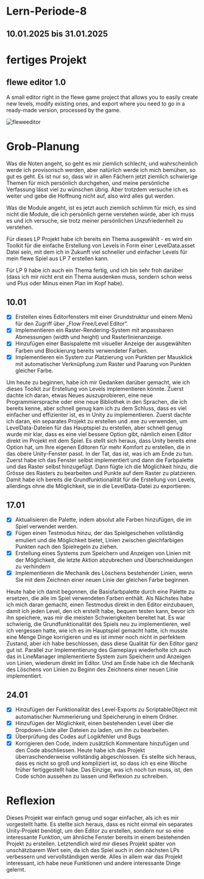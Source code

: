# Lern-Periode-8
## 10.01.2025 bis 31.01.2025

# fertiges Projekt
## flewe editor 1.0
A small editor right in the flewe game project that allows you to easily create new levels, modify existing ones, and export where you need to go in a ready-made version, processed by the game.

![fleweeditor](https://github.com/user-attachments/assets/51d830e5-0281-46fc-99be-e8abf252c8a8)



# Grob-Planung
Was die Noten angeht, so geht es mir ziemlich schlecht, und wahrscheinlich werde ich provisorisch werden, aber natürlich werde ich mich bemühen, so gut es geht. Es ist nur so, dass wir in allen Fächern jetzt ziemlich schwierige Themen für mich persönlich durchgehen, und meine persönliche Verfassung lässt viel zu wünschen übrig. Aber trotzdem versuche ich es weiter und gebe die Hoffnung nicht auf, also wird alles gut werden.

Was die Module angeht, ist es jetzt auch ziemlich schlimm für mich, es sind nicht die Module, die ich persönlich gerne verstehen würde, aber ich muss es und ich versuche, sie trotz meiner persönlichen Unzufriedenheit zu verstehen.

Für dieses LP Projekt habe ich bereits ein Thema ausgewählt - es wird ein Toolkit für die einfache Erstellung von Levels in Form einer LevelData.asset Datei sein, mit dem ich in Zukunft viel schneller und einfacher Levels für mein flewe Spiel aus LP 7 erstellen kann.

Für LP 9 habe ich auch ein Thema fertig, und ich bin sehr froh darüber (dass ich mir nicht erst ein Thema ausdenken muss, sondern schon weiss und Plus oder Minus einen Plan im Kopf habe).


## 10.01
- [x] Erstellen eines Editorfensters mit einer Grundstruktur und einem Menü für den Zugriff über „Flow Free/Level Editor“.
- [x] Implementieren ein Raster-Rendering-System mit anpassbaren Abmessungen (width und height) und Rasterlinienanzeige.
- [x] Hinzufügen einer Basispalette mit visueller Anzeige der ausgewählten Farben und Blockierung bereits verwendeter Farben.
- [x] Implementieren ein System zur Platzierung von Punkten per Mausklick mit automatischer Verknüpfung zum Raster und Paarung von Punkten gleicher Farbe.

Um heute zu beginnen, habe ich mir Gedanken darüber gemacht, wie ich dieses Toolkit zur Erstellung von Levels implementieren könnte. Zuerst dachte ich daran, etwas Neues auszuprobieren, eine neue Programmiersprache oder eine neue Bibliothek in den Sprachen, die ich bereits kenne, aber schnell genug kam ich zu dem Schluss, dass es viel einfacher und effizienter ist, es in Unity zu implementieren. Zuerst dachte ich daran, ein separates Projekt zu erstellen und .exe zu verwenden, um LevelData-Dateien für das Hauptspiel zu erstellen, aber schnell genug wurde mir klar, dass es eine viel bessere Option gibt, nämlich einen Editor direkt im Projekt mit dem Spiel. Es stellt sich heraus, dass Unity bereits eine Option hat, um Ihre eigenen Editoren für mehr Komfort zu erstellen, die in das obere Unity-Fenster passt. In der Tat, das ist, was ich am Ende zu tun. Zuerst habe ich das Fenster selbst implementiert und dann die Farbpalette und das Raster selbst hinzugefügt. Dann fügte ich die Möglichkeit hinzu, die Grösse des Rasters zu bearbeiten und Punkte auf dem Raster zu platzieren. Damit habe ich bereits die Grundfunktionalität für die Erstellung von Levels, allerdings ohne die Möglichkeit, sie in die LevelData-Datei zu exportieren.


## 17.01
- [x] Aktualisieren die Palette, indem absolut alle Farben hinzufügen, die im Spiel verwendet werden.
- [x] Fügen einen Testmodus hinzu, der das Spielgeschehen vollständig emuliert und die Möglichkeit bietet, Linien zwischen gleichfarbigen Punkten nach den Spielregeln zu ziehen.
- [x] Erstellung eines Systems zum Speichern und Anzeigen von Linien mit der Möglichkeit, die letzte Aktion abzubrechen und Überschneidungen zu verhindern
- [x] Implementieren die Mechanik des Löschens bestehender Linien, wenn Sie mit dem Zeichnen einer neuen Linie der gleichen Farbe beginnen.

Heute habe ich damit begonnen, die Basisfarbpalette durch eine Palette zu ersetzen, die alle im Spiel verwendeten Farben enthält. Als Nächstes habe ich mich daran gemacht, einen Testmodus direkt in den Editor einzubauen, damit ich jeden Level, den ich erstellt habe, bequem testen kann, bevor ich ihn speichere, was mir die meisten Schwierigkeiten bereitet hat. Es war schwierig, die Grundfunktionalität des Spiels neu zu implementieren, weil ich vergessen hatte, wie ich es im Hauptspiel gemacht hatte, ich musste eine Menge Dinge korrigieren und es ist immer noch nicht in perfektem Zustand, aber ich habe beschlossen, dass diese Qualität für den Editor ganz gut ist. Parallel zur Implementierung des Gameplays wiederholte ich auch das in LineManager implementierte System zum Speichern und Anzeigen von Linien, wiederum direkt im Editor. Und am Ende habe ich die Mechanik des Löschens von Linien zu Beginn des Zeichnens einer neuen Linie implementiert.


## 24.01
- [x] Hinzufügen der Funktionalität des Level-Exports zu ScriptableObject mit automatischer Nummerierung und Speicherung in einem Ordner.
- [x] Hinzufügen der Möglichkeit, einen bestehenden Level über die Dropdown-Liste aller Dateien zu laden, um ihn zu bearbeiten.
- [x] Überprüfung des Codes auf Logikfehler und Bugs
- [x] Korrigieren den Code, indem zusätzlich Kommentare hinzufügen und den Code abschliessen.
Heute habe ich das Projekt überraschenderweise vollständig abgeschlossen. Es stellte sich heraus, dass es nicht so groß und kompliziert ist, so dass ich es eine Woche früher fertiggestellt habe. Das Einzige, was ich noch tun muss, ist, den Code schön aussehen zu lassen und Reflexion zu schreiben.

# Reflexion
Dieses Projekt war einfach genug und sogar einfacher, als ich es mir vorgestellt hatte. Es stellte sich heraus, dass es nicht einmal ein separates Unity-Projekt benötigt, um den Editor zu erstellen, sondern nur so eine interessante Funktion, um ähnliche Fenster bereits in einem bestehenden Projekt zu erstellen. Letztendlich wird mir dieses Projekt später von unschätzbarem Wert sein, da ich das Spiel auch in den nächsten LPs verbessern und vervollständigen werde. Alles in allem war das Projekt interessant, ich habe neue Funktionen und andere interessante Dinge gelernt.
